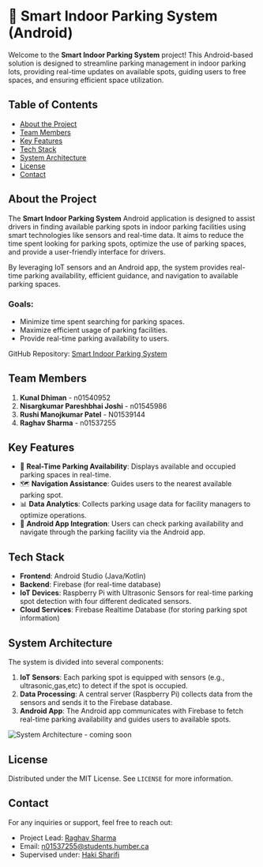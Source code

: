 # 🚗 Smart Indoor Parking System (Android)

Welcome to the **Smart Indoor Parking System** project! This Android-based solution is designed to streamline parking management in indoor parking lots, providing real-time updates on available spots, guiding users to free spaces, and ensuring efficient space utilization.

## Table of Contents

- [About the Project](#about-the-project)
- [Team Members](#team-members)
- [Key Features](#key-features)
- [Tech Stack](#tech-stack)
- [System Architecture](#system-architecture)
- [License](#license)
- [Contact](#contact)

## About the Project

The **Smart Indoor Parking System** Android application is designed to assist drivers in finding available parking spots in indoor parking facilities using smart technologies like sensors and real-time data. It aims to reduce the time spent looking for parking spots, optimize the use of parking spaces, and provide a user-friendly interface for drivers.

By leveraging IoT sensors and an Android app, the system provides real-time parking availability, efficient guidance, and navigation to available parking spaces.

### Goals:
- Minimize time spent searching for parking spaces.
- Maximize efficient usage of parking facilities.
- Provide real-time parking availability to users.

GitHub Repository: [Smart Indoor Parking System](https://github.com/RushiPatel9144/SmartIndoorParkingSystem.git)


## Team Members

1. **Kunal Dhiman** - n01540952
2. **Nisargkumar Pareshbhai Joshi** - n01545986
3. **Rushi Manojkumar Patel** - N01539144
4. **Raghav Sharma** - n01537255

## Key Features

- 🚦 **Real-Time Parking Availability**: Displays available and occupied parking spaces in real-time.
- 🗺️ **Navigation Assistance**: Guides users to the nearest available parking spot.
- 📊 **Data Analytics**: Collects parking usage data for facility managers to optimize operations.
- 📱 **Android App Integration**: Users can check parking availability and navigate through the parking facility via the Android app.

## Tech Stack

- **Frontend**: Android Studio (Java/Kotlin)
- **Backend**: Firebase (for real-time database)
- **IoT Devices**: Raspberry Pi with Ultrasonic Sensors for real-time parking spot detection with four different dedicated sensors.
- **Cloud Services**: Firebase Realtime Database (for storing parking spot information)

## System Architecture

The system is divided into several components:

1. **IoT Sensors**: Each parking spot is equipped with sensors (e.g., ultrasonic,gas,etc) to detect if the spot is occupied.
2. **Data Processing**: A central server (Raspberry Pi) collects data from the sensors and sends it to the Firebase database.
3. **Android App**: The Android app communicates with Firebase to fetch real-time parking availability and guides users to available spots.

![System Architecture - coming soon](https://example.com/architecture-diagram.png) <!-- Replace with your actual architecture diagram -->




## License

Distributed under the MIT License. See `LICENSE` for more information.


## Contact

For any inquiries or support, feel free to reach out:

- Project Lead: [Raghav Sharma](https://github.com/RaghavSharma7255)
- Email: n01537255@students.humber.ca
- Supervised under: [Haki Sharifi](https://github.com/Haki11)
